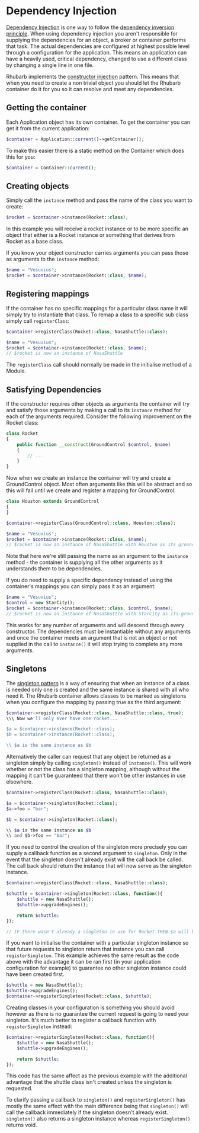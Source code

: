 Dependency Injection
====================

[Dependency Injection](https://en.wikipedia.org/wiki/Dependency_injection) is one way to follow the
[dependency inversion principle](https://en.wikipedia.org/wiki/Dependency_inversion_principle). When using
dependency injection you aren't responsible for supplying the dependencies for an object, a broker or container
performs that task. The actual dependencies are configured at highest possible level through a configuration
for the application. This means an application can have a heavily used, critical dependency, changed to use a
different class by changing a single line in one file.

Rhubarb implements the [constructor injection](https://en.wikipedia.org/wiki/Dependency_injection#Constructor_injection)
pattern. This means that when you need to create a non trivial object you should let the Rhubarb container do it
for you so it can resolve and meet any dependencies.

## Getting the container

Each Application object has its own container. To get the container you can get it from the current application:

``` php
$container = Application::current()->getContainer();
```

To make this easier there is a static method on the Container which does this for you:

``` php
$container = Container::current();
```

## Creating objects

Simply call the `instance` method and pass the name of the class you want to create:

``` php
$rocket = $container->instance(Rocket::class);
```

In this example you will receive a rocket instance or to be more specific an object that either is a Rocket
instance or something that derives from Rocket as a base class.

If you know your object constructor carries arguments you can pass those as arguments to the `instance` method:

``` php
$name = "Vesuvius";
$rocket = $container->instance(Rocket::class, $name);
```

## Registering mappings

If the container has no specific mappings for a particular class name it will simply try to instantiate that
class. To remap a class to a specific sub class simply call `registerClass`:

``` php
$container->registerClass(Rocket::class, NasaShuttle::class);

$name = "Vesuvius";
$rocket = $container->instance(Rocket::class, $name);
// $rocket is now an instance of NasaShuttle
```

The `registerClass` call should normally be made in the initialise method of a Module.

## Satisfying Dependencies

If the constructor requires other objects as arguments the container will try and satisfy those arguments by
making a call to its `instance` method for each of the arguments required. Consider the following improvement
on the Rocket class:

``` php
class Rocket
{
    public function __construct(GroundControl $control, $name)
    {
        // ...
    }
}
```

Now when we create an instance the container will try and create a GroundControl object. Most often arguments
like this will be abstract and so this will fail until we create and register a mapping for GroundControl:

``` php
class Houston extends GroundControl
{
}

$container->registerClass(GroundControl::class, Houston::class);

$name = "Vesuvius";
$rocket = $container->instance(Rocket::class, $name);
// $rocket is now an instance of NasaShuttle with Houston as its ground controller.
```

Note that here we're still passing the name as an argument to the `instance` method - the container is
supplying all the other arguments as it understands them to be dependencies.

If you do need to supply a specific dependency instead of using the container's mappings you can simply
pass it as an argument:

``` php
$name = "Vesuvius";
$control = new StarCity();
$rocket = $container->instance(Rocket::class, $control, $name);
// $rocket is now an instance of NasaShuttle with StarCity as its ground controller...
```

This works for any number of arguments and will descend through every constructor. The dependencies must be
instantiable without any arguments and once the container meets an argument that is not an object or not supplied
in the call to `instance()` it will stop trying to complete any more arguments.

## Singletons

The [singleton pattern](https://en.wikipedia.org/wiki/Singleton_pattern) is a way of ensuring that when an instance
of a class is needed only one is created and the same instance is shared with all who need it. The Rhubarb
container allows classes to be marked as singletons when you configure the mapping by passing true as the third
argument:

``` php
$container->registerClass(Rocket::class, NasaShuttle::class, true);
\\\ Now we'll only ever have one rocket...

$a = $container->instance(Rocket::class);
$b = $container->instance(Rocket::class);

\\ $a is the same instance as $b
```

Alternatively the caller can request that any object be returned as a singleton simply by calling `singleton()`
instead of `instance()`. This will work whether or not the class has a singleton mapping, although without the
mapping it can't be guaranteed that there won't be other instances in use elsewhere.

``` php
$container->registerClass(Rocket::class, NasaShuttle::class);

$a = $container->singleton(Rocket::class);
$a->foo = "bar";

$b = $container->singleton(Rocket::class);

\\ $a is the same instance as $b
\\ and $b->foo == "bar";
```

If you need to control the creation of the singleton more precisely you can supply a callback function as a second
argument to `singleton`. Only in the event that the singleton doesn't already exist will the call back be called.
The call back should return the instance that will now serve as the singleton instance.

``` php
$container->registerClass(Rocket::class, NasaShuttle::class);

$shuttle = $container->singleton(Rocket::class, function(){
    $shuttle = new NasaShuttle();
    $shuttle->upgradeEngines();

    return $shuttle;
});

// IF there wasn't already a singleton in use for Rocket THEN $a will be a NasaShuttle with upgraded engines
```

If you want to initialise the container with a particular singleton instance so that future requests to singleton
return that instance you can call `registerSingleton`. This example achieves the same result as the code above
with the advantage it can be ran first (in your application configuration for example) to guarantee no other
singleton instance could have been created first.

``` php
$shuttle = new NasaShuttle();
$shuttle->upgradeEngines();
$container->registerSingleton(Rocket::class, $shuttle);
```

Creating classes in your configuration is something you should avoid however as there is no guarantee the current
request is going to need your singleton. It's much better to register a callback function with `registerSingleton`
instead:

``` php
$container->registerSingleton(Rocket::class, function(){
    $shuttle = new NasaShuttle();
    $shuttle->upgradeEngines();

    return $shuttle;
});
```

This code has the same affect as the previous example with the additional advantage that the shuttle class
isn't created unless the singleton is requested.

To clarify passing a callback to `singleton()` and `registerSingleton()` has mostly the same effect with the
main difference being that `singleton()` will call the callback immediately if the singleton doesn't already
exist. `singleton()` also returns a singleton instance whereas `registerSingleton()` returns void.